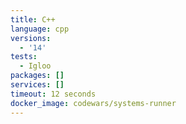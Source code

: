 ```yaml
---
title: C++
language: cpp
versions:
  - '14'
tests:
  - Igloo
packages: []
services: []
timeout: 12 seconds
docker_image: codewars/systems-runner
---
```

